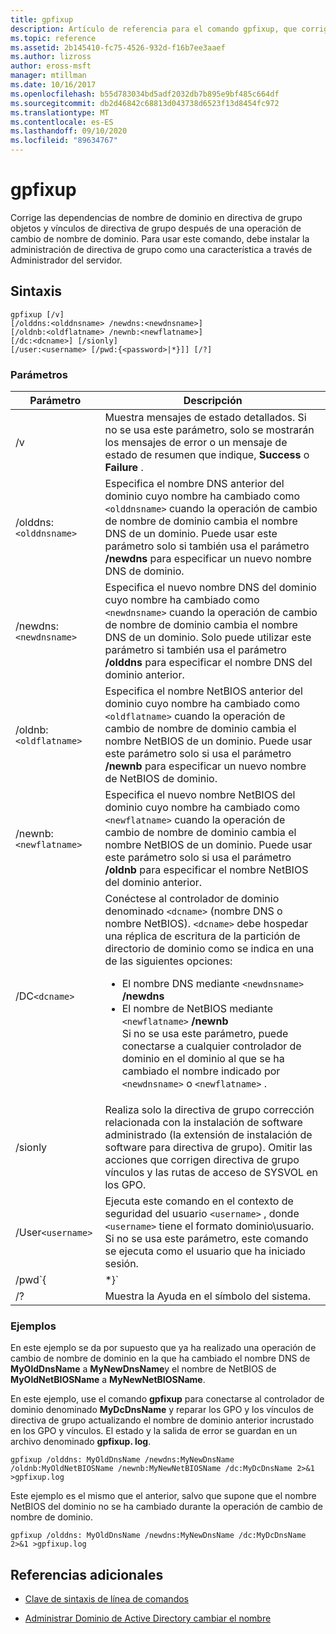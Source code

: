 ```yaml
---
title: gpfixup
description: Artículo de referencia para el comando gpfixup, que corrige las dependencias de nombre de dominio en directiva de grupo objetos y vínculos de directiva de grupo después de una operación de cambio de nombre de dominio.
ms.topic: reference
ms.assetid: 2b145410-fc75-4526-932d-f16b7ee3aaef
ms.author: lizross
author: eross-msft
manager: mtillman
ms.date: 10/16/2017
ms.openlocfilehash: b55d783034bd5adf2032db7b895e9bf485c664df
ms.sourcegitcommit: db2d46842c68813d043738d6523f13d8454fc972
ms.translationtype: MT
ms.contentlocale: es-ES
ms.lasthandoff: 09/10/2020
ms.locfileid: "89634767"
---
```

# <a name="gpfixup"></a>gpfixup

Corrige las dependencias de nombre de dominio en directiva de grupo objetos y vínculos de directiva de grupo después de una operación de cambio de nombre de dominio. Para usar este comando, debe instalar la administración de directiva de grupo como una característica a través de Administrador del servidor.

## <a name="syntax"></a>Sintaxis

```
gpfixup [/v]
[/olddns:<olddnsname> /newdns:<newdnsname>]
[/oldnb:<oldflatname> /newnb:<newflatname>]
[/dc:<dcname>] [/sionly]
[/user:<username> [/pwd:{<password>|*}]] [/?]
```

### <a name="parameters"></a>Parámetros

| Parámetro | Descripción |
| --------- |------------ |
| /v | Muestra mensajes de estado detallados. Si no se usa este parámetro, solo se mostrarán los mensajes de error o un mensaje de estado de resumen que indique, **Success** o **Failure** . |
| /olddns:`<olddnsname>` | Especifica el nombre DNS anterior del dominio cuyo nombre ha cambiado como `<olddnsname>` cuando la operación de cambio de nombre de dominio cambia el nombre DNS de un dominio. Puede usar este parámetro solo si también usa el parámetro **/newdns** para especificar un nuevo nombre DNS de dominio. |
| /newdns:`<newdnsname>` | Especifica el nuevo nombre DNS del dominio cuyo nombre ha cambiado como `<newdnsname>` cuando la operación de cambio de nombre de dominio cambia el nombre DNS de un dominio. Solo puede utilizar este parámetro si también usa el parámetro **/olddns** para especificar el nombre DNS del dominio anterior. |
| /oldnb:`<oldflatname>` | Especifica el nombre NetBIOS anterior del dominio cuyo nombre ha cambiado como `<oldflatname>` cuando la operación de cambio de nombre de dominio cambia el nombre NetBIOS de un dominio. Puede usar este parámetro solo si usa el parámetro **/newnb** para especificar un nuevo nombre de NetBIOS de dominio. |
| /newnb:`<newflatname>` | Especifica el nuevo nombre NetBIOS del dominio cuyo nombre ha cambiado como `<newflatname>` cuando la operación de cambio de nombre de dominio cambia el nombre NetBIOS de un dominio. Puede usar este parámetro solo si usa el parámetro **/oldnb** para especificar el nombre NetBIOS del dominio anterior. |
| /DC`<dcname>` | Conéctese al controlador de dominio denominado `<dcname>` (nombre DNS o nombre NetBIOS). `<dcname>` debe hospedar una réplica de escritura de la partición de directorio de dominio como se indica en una de las siguientes opciones:<ul><li>El nombre DNS mediante `<newdnsname>` **/newdns**</li><li>El nombre de NetBIOS mediante `<newflatname>` **/newnb**</br>Si no se usa este parámetro, puede conectarse a cualquier controlador de dominio en el dominio al que se ha cambiado el nombre indicado por `<newdnsname>` o `<newflatname>` .</li></ul> |
| /sionly | Realiza solo la directiva de grupo corrección relacionada con la instalación de software administrado (la extensión de instalación de software para directiva de grupo). Omitir las acciones que corrigen directiva de grupo vínculos y las rutas de acceso de SYSVOL en los GPO. |
| /User`<username>` |Ejecuta este comando en el contexto de seguridad del usuario `<username>` , donde `<username>` tiene el formato dominio\usuario. Si no se usa este parámetro, este comando se ejecuta como el usuario que ha iniciado sesión. |
| /pwd`{<password> | *}` | Especifica la contraseña del usuario. |
| /? | Muestra la Ayuda en el símbolo del sistema. |

### <a name="examples"></a>Ejemplos

En este ejemplo se da por supuesto que ya ha realizado una operación de cambio de nombre de dominio en la que ha cambiado el nombre DNS de **MyOldDnsName** a **MyNewDnsName**y el nombre de NetBIOS de **MyOldNetBIOSName** a **MyNewNetBIOSName**.

En este ejemplo, use el comando **gpfixup** para conectarse al controlador de dominio denominado **MyDcDnsName** y reparar los GPO y los vínculos de directiva de grupo actualizando el nombre de dominio anterior incrustado en los GPO y vínculos. El estado y la salida de error se guardan en un archivo denominado **gpfixup. log**.

```
gpfixup /olddns: MyOldDnsName /newdns:MyNewDnsName /oldnb:MyOldNetBIOSName /newnb:MyNewNetBIOSName /dc:MyDcDnsName 2>&1 >gpfixup.log
```

Este ejemplo es el mismo que el anterior, salvo que supone que el nombre NetBIOS del dominio no se ha cambiado durante la operación de cambio de nombre de dominio.

```
gpfixup /olddns: MyOldDnsName /newdns:MyNewDnsName /dc:MyDcDnsName 2>&1 >gpfixup.log
```

## <a name="additional-references"></a>Referencias adicionales

- [Clave de sintaxis de línea de comandos](command-line-syntax-key.md)

- [Administrar Dominio de Active Directory cambiar el nombre](/previous-versions/windows/it-pro/windows-server-2008-r2-and-2008/cc794869(v=ws.10))
